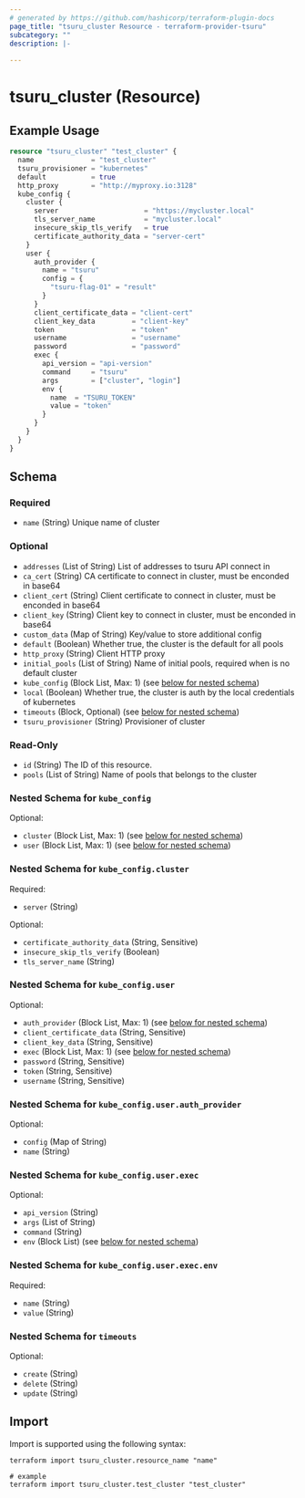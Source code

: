 ```yaml
---
# generated by https://github.com/hashicorp/terraform-plugin-docs
page_title: "tsuru_cluster Resource - terraform-provider-tsuru"
subcategory: ""
description: |-
  
---
```


# tsuru_cluster (Resource)



## Example Usage

```terraform
resource "tsuru_cluster" "test_cluster" {
  name              = "test_cluster"
  tsuru_provisioner = "kubernetes"
  default           = true
  http_proxy        = "http://myproxy.io:3128"
  kube_config {
    cluster {
      server                     = "https://mycluster.local"
      tls_server_name            = "mycluster.local"
      insecure_skip_tls_verify   = true
      certificate_authority_data = "server-cert"
    }
    user {
      auth_provider {
        name = "tsuru"
        config = {
          "tsuru-flag-01" = "result"
        }
      }
      client_certificate_data = "client-cert"
      client_key_data         = "client-key"
      token                   = "token"
      username                = "username"
      password                = "password"
      exec {
        api_version = "api-version"
        command     = "tsuru"
        args        = ["cluster", "login"]
        env {
          name  = "TSURU_TOKEN"
          value = "token"
        }
      }
    }
  }
}
```

<!-- schema generated by tfplugindocs -->
## Schema

### Required

- `name` (String) Unique name of cluster

### Optional

- `addresses` (List of String) List of addresses to tsuru API connect in
- `ca_cert` (String) CA certificate to connect in cluster, must be enconded in base64
- `client_cert` (String) Client certificate to connect in cluster, must be enconded in base64
- `client_key` (String) Client key to connect in cluster, must be enconded in base64
- `custom_data` (Map of String) Key/value to store additional config
- `default` (Boolean) Whether true, the cluster is the default for all pools
- `http_proxy` (String) Client HTTP proxy
- `initial_pools` (List of String) Name of initial pools, required when is no default cluster
- `kube_config` (Block List, Max: 1) (see [below for nested schema](#nestedblock--kube_config))
- `local` (Boolean) Whether true, the cluster is auth by the local credentials of kubernetes
- `timeouts` (Block, Optional) (see [below for nested schema](#nestedblock--timeouts))
- `tsuru_provisioner` (String) Provisioner of cluster

### Read-Only

- `id` (String) The ID of this resource.
- `pools` (List of String) Name of pools that belongs to the cluster

<a id="nestedblock--kube_config"></a>
### Nested Schema for `kube_config`

Optional:

- `cluster` (Block List, Max: 1) (see [below for nested schema](#nestedblock--kube_config--cluster))
- `user` (Block List, Max: 1) (see [below for nested schema](#nestedblock--kube_config--user))

<a id="nestedblock--kube_config--cluster"></a>
### Nested Schema for `kube_config.cluster`

Required:

- `server` (String)

Optional:

- `certificate_authority_data` (String, Sensitive)
- `insecure_skip_tls_verify` (Boolean)
- `tls_server_name` (String)


<a id="nestedblock--kube_config--user"></a>
### Nested Schema for `kube_config.user`

Optional:

- `auth_provider` (Block List, Max: 1) (see [below for nested schema](#nestedblock--kube_config--user--auth_provider))
- `client_certificate_data` (String, Sensitive)
- `client_key_data` (String, Sensitive)
- `exec` (Block List, Max: 1) (see [below for nested schema](#nestedblock--kube_config--user--exec))
- `password` (String, Sensitive)
- `token` (String, Sensitive)
- `username` (String, Sensitive)

<a id="nestedblock--kube_config--user--auth_provider"></a>
### Nested Schema for `kube_config.user.auth_provider`

Optional:

- `config` (Map of String)
- `name` (String)


<a id="nestedblock--kube_config--user--exec"></a>
### Nested Schema for `kube_config.user.exec`

Optional:

- `api_version` (String)
- `args` (List of String)
- `command` (String)
- `env` (Block List) (see [below for nested schema](#nestedblock--kube_config--user--exec--env))

<a id="nestedblock--kube_config--user--exec--env"></a>
### Nested Schema for `kube_config.user.exec.env`

Required:

- `name` (String)
- `value` (String)





<a id="nestedblock--timeouts"></a>
### Nested Schema for `timeouts`

Optional:

- `create` (String)
- `delete` (String)
- `update` (String)

## Import

Import is supported using the following syntax:

```shell
terraform import tsuru_cluster.resource_name "name"

# example
terraform import tsuru_cluster.test_cluster "test_cluster"
```
